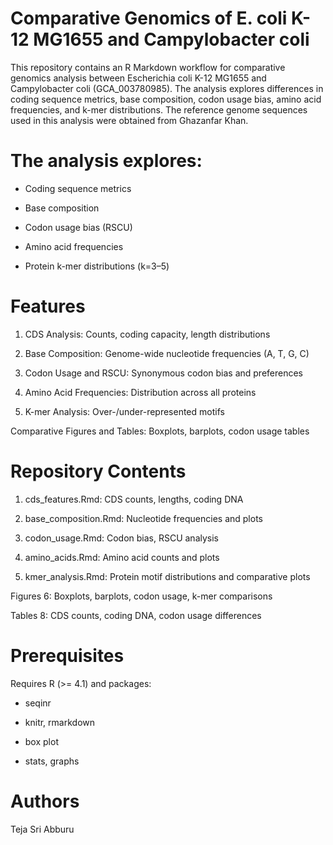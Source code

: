 # Comparative Genomics of E. coli K-12 MG1655 and Campylobacter coli
This repository contains an R Markdown workflow for comparative genomics analysis between Escherichia coli K-12 MG1655 and Campylobacter coli (GCA_003780985).
The analysis explores differences in coding sequence metrics, base composition, codon usage bias, amino acid frequencies, and k-mer distributions.
The reference genome sequences used in this analysis were obtained from Ghazanfar Khan.

# The analysis explores:

- Coding sequence metrics

- Base composition

- Codon usage bias (RSCU)

- Amino acid frequencies

- Protein k-mer distributions (k=3–5)

# Features

1. CDS Analysis: Counts, coding capacity, length distributions

2. Base Composition: Genome-wide nucleotide frequencies (A, T, G, C)

3. Codon Usage and RSCU: Synonymous codon bias and preferences

4. Amino Acid Frequencies: Distribution across all proteins

5. K-mer Analysis: Over-/under-represented motifs

Comparative Figures and Tables: Boxplots, barplots, codon usage tables

# Repository Contents

1. cds_features.Rmd: CDS counts, lengths, coding DNA

2. base_composition.Rmd: Nucleotide frequencies and plots

3. codon_usage.Rmd: Codon bias, RSCU analysis

4. amino_acids.Rmd: Amino acid counts and plots

5. kmer_analysis.Rmd: Protein motif distributions and comparative plots

Figures 6: Boxplots, barplots, codon usage, k-mer comparisons

Tables 8: CDS counts, coding DNA, codon usage differences

# Prerequisites

Requires R (>= 4.1) and packages:
- seqinr
  
- knitr, rmarkdown

- box plot

- stats, graphs
 
 #  Authors
 
 Teja Sri Abburu
